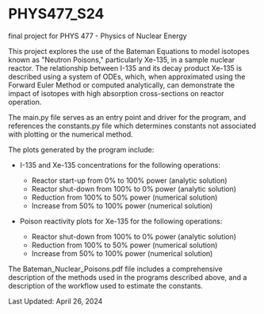 # PHYS477_S24
final project for PHYS 477 - Physics of Nuclear Energy

This project explores the use of the Bateman Equations to model isotopes known as "Neutron Poisons," particularly Xe-135, in a sample nuclear reactor. The relationship between I-135 and its decay product Xe-135 is described using a system of ODEs, which, when approximated using the Forward Euler Method or computed analytically, can demonstrate the impact of isotopes with high absorption cross-sections on reactor operation.

The main.py file serves as an entry point and driver for the program, and references the constants.py file which determines constants not associated with plotting or the numerical method. 

The plots generated by the program include:
* I-135 and Xe-135 concentrations for the following operations:
  * Reactor start-up from 0% to 100% power (analytic solution)
  * Reactor shut-down from 100% to 0% power (analytic solution)
  * Reduction from 100% to 50% power (numerical solution)
  * Increase from 50% to 100% power (numerical solution)
 
* Poison reactivity plots for Xe-135 for the following operations:
  * Reactor shut-down from 100% to 0% power (analytic solution)
  * Reduction from 100% to 50% power (numerical solution)
  * Increase from 50% to 100% power (numerical solution)
 
The Bateman_Nuclear_Poisons.pdf file includes a comprehensive description of the methods used in the programs described above, and a description of the workflow used to estimate the constants. 


Last Updated: April 26, 2024
